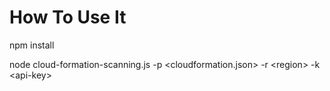 # How To Use It
npm install

node cloud-formation-scanning.js -p \<cloudformation.json\> -r \<region\> -k \<api-key\>